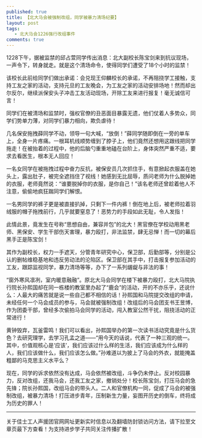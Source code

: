 ```yaml
---
published: true
title: 【北大马会被强制改组，同学被暴力清场纪要】
layout: post
tags:
   - 北大马会1226强行改组事件
comments: true
---
```


1228下午，据被监禁的邱占萱同学传出消息：北大副校长陈宝剑来到抗议现场，一声令下，转身就走。就是这个清场命令，使得同学们遭受了18个小时的监禁！

该校长此前给同学们做出承诺：会兑现王仰麟校长的承诺，不再阻挠学工接触，支持工友之家的活动，支持元旦的工友晚会，为工友之家的活动安排场地！然而却出尔反尔，继续派保安头子冲击工友活动现场，开除工友来进行报复！毫无诚信可言！

同学们在被清场和监禁时，强权官僚的丑恶面目暴露无遗，他们仗着人多势众，同学们势单力薄，对同学们暴力相向，欺负虐待！

几名保安拖拽薛同学不动，领导一句大喊，“放倒！”薛同学随即倒在一旁的单车上，全身一片疼痛。一根耳机线顺势缠到了脖子上，他们竟然还想用这跟线把同学拖走！在被抬着的过程中，他的后脑勺重重地磕在台阶上，身体突然严重不适，要求去看医生，根本无人回应！

一名女同学在被拖拽过程中奋力反抗，被保安员几次抓住手，有意掀起衣服盖在她头上，露出肚子，被完全遮挡住了视线！她感到无比屈辱，质问老师为什么脱掉她的衣服，老师竟然说：“谁要脱掉你的衣服，是你自己！”该名老师还曾趁着他人不注意，偷偷地疯狂踹同学们解恨。

一名男同学的裤子更是被直接扒掉，只剩下一件内裤！倒在地上后，被老师拉着羽绒服的帽子拖拽前行，几乎就要窒息了！恶势力的手段如此无耻，令人发指！

此情此景，竟发生在号称“思想自由，兼容并包”的北大！黑官僚在学校动用黑老师、黑保安、学生干部伤天害理，暴力殴打，非法监禁，肆无忌惮！而一切的幕后黑手正是陈宝剑！

其作为副校长，权力一手遮天，分管青年研究中心，保卫部，后勤部等，分别是公认的删帖维稳基地和违反劳动法的沦陷区。保卫部在其手中，打击报复参加活动的工友，跟踪监视同学，暴力清场等等，办下了一系列龌龊与非法的事！

“窗外寒风凛冽，室内暖意融融”。原北大马会同学在楼下被暴力殴打，北大马院执行院长孙熙国却在同一栋楼的教室里办起了“鹿会”的活动，开的不亦乐乎，还说什么：人最大的痛苦就是说一些自己都不相信的话！孙熙国和马院提交改组的申请，未经任何一个马会成员的参与，马会就被强制改组！改组后的马会团支书王昱博，作为团委干部，曾经多次偷拍马会同学的活动，闯入教室公然干扰，阻挠活动的正常进行！

黄钟毁弃，瓦釜雷鸣！我们可以看出，孙熙国举办的第一次读书活动究竟是什么货色？去研究理学，去学习孔孟之道——“用今天的话说，代表了一种三观的统一。其中，价值观核心是‘应该’，我们应该过什么样的生活，我们应该成为什么样的人，我们应该做什么，我们应该怎么做。”孙难道以为披上了马会的外衣，就能掩盖粗鄙的马克思主义水平么？

现在，同学的诉求依然没有达成，马会依然被改组，斗争仍未停止。反对校园暴力，反对改组，还我马会，还我工友之家，撤销处分！校长陈宝剑，打压马会的急先锋；院长孙熙国，改组马会的带头人。二人和官僚机构一同，促成了马会的被强制改组，被暴力清场！打压进步青年，压制新生力量，妄图开历史的倒车，终将成为历史的罪人！


---
关于佳士工人声援团官网网址更新实时信息以及翻墙防封锁访问方法，请下拉至文章页最下方查看！为支持进步学子共同关注传播扩散！
